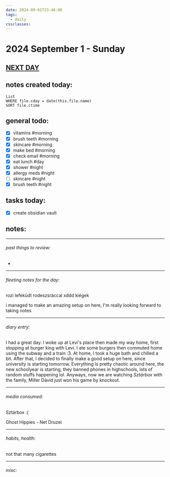 ```yaml
---
date: 2024-09-01T23:46:00
tags:
  - daily
cssclasses:
---
```

# 2024 September 1 - Sunday
## [NEXT DAY](2024-09-02.md)
## **notes created today:**
```dataview
List
WHERE file.cday = date(this.file.name)
SORT file.ctime
```
## **general todo:**
- [x] vitamins #morning
- [x] brush teeth #morning
- [x] skincare #morning
- [x] make bed #morning
- [x] check email #morning
- [x] eat lunch #day
- [x] shower #night
- [x] allergy meds #night
- [ ] skincare #night
- [x] brush teeth #night

## **tasks today:**
- [x] create obsidian vault


## **notes:**
_____
###### past things to review:

-

---------
###### fleeting notes for the day:

rozi lefeküdt rodeszsráccal xddd
kiégek

i managed to make an amazing setup on here, I'm really looking forward to taking notes


_____
###### diary entry:

I had a great day. I woke up at Levi's place then made my way home, first stopping at burger king with Levi. I ate some burgers then commuted home using the subway and a train :3. At home, I took a huge bath and chilled a bit. After that, I decided to finally make a good setup on here, since university is starting tomorrow.
Everything is pretty chaotic around here, the new schoolyear is starting, they banned phones in highschools, lots of random stuffs happening lol.
Anyways, now we are watching *Sztárbox* with the family, Miller Dávid just won his game by knockout.



____
###### media consumed:
Sztárbox :(

Ghost Hippies - Net Druzei


____
###### habits, health:

not that many cigarettes



_____
###### misc:
